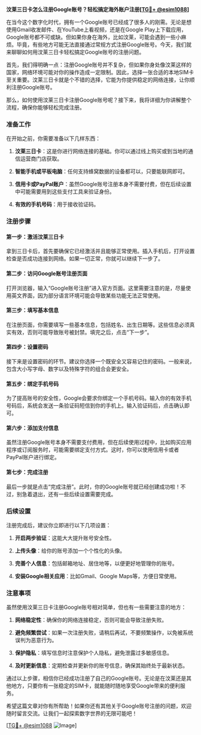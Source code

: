 **汶莱三日卡怎么注册Google账号？轻松搞定海外账户注册[[TG💪+ @esim1088](https://t.me/s/esim1088)]**

在当今这个数字化时代，拥有一个Google账号已经成了很多人的刚需。无论是想使用Gmail收发邮件、在YouTube上看视频，还是在Google Play上下载应用，Google账号都不可或缺。但如果你身在海外，比如汶莱，可能会遇到一些小麻烦。毕竟，有些地方可能无法直接通过常规方式注册Google账号。今天，我们就来聊聊如何用汶莱三日卡轻松搞定Google账号的注册问题。

首先，我们得明确一点：注册Google账号并不复杂，但如果你身处像汶莱这样的国家，网络环境可能对你的操作造成一定限制。因此，选择一张合适的本地SIM卡至关重要。汶莱三日卡就是个不错的选择，它能为你提供稳定的网络连接，让你顺利注册Google账号。

那么，如何使用汶莱三日卡注册Google账号呢？接下来，我将详细为你讲解整个流程，确保你能够轻松完成注册。

### 准备工作

在开始之前，你需要准备以下几样东西：

1. **汶莱三日卡**：这是你进行网络连接的基础。你可以通过线上购买或到当地的通信运营商门店获取。
   
2. **智能手机或平板电脑**：任何支持蜂窝数据的设备都可以，只要能联网即可。

3. **信用卡或PayPal账户**：虽然Google账号注册本身不需要付费，但在后续设置中可能需要用到这些支付工具来验证身份。

4. **有效的手机号码**：用于接收验证码。

### 注册步骤

#### 第一步：激活汶莱三日卡

拿到三日卡后，首先要确保它已经激活并且能够正常使用。插入手机后，打开设置检查是否成功连接到网络。如果一切正常，你就可以继续下一步了。

#### 第二步：访问Google账号注册页面

打开浏览器，输入“Google账号注册”进入官方页面。这里需要注意的是，尽量使用英文界面，因为部分语言环境可能会导致某些功能无法正常使用。

#### 第三步：填写基本信息

在注册页面，你需要填写一些基本信息，包括姓名、出生日期等。这些信息必须真实有效，否则可能导致账号被封禁。填完之后，点击“下一步”。

#### 第四步：设置密码

接下来是设置密码的环节。建议你选择一个既安全又容易记住的密码。一般来说，包含大小写字母、数字以及特殊字符的组合会更安全。

#### 第五步：绑定手机号码

为了提高账号的安全性，Google会要求你绑定一个手机号码。输入你的有效手机号码后，系统会发送一条验证码短信到你的手机上。输入验证码后，点击确认即可。

#### 第六步：添加支付信息

虽然注册Google账号本身不需要支付费用，但在后续使用过程中，比如购买应用程序或订阅服务时，可能需要绑定支付方式。这时，你可以使用信用卡或者PayPal账户进行绑定。

#### 第七步：完成注册

最后一步就是点击“完成注册”。此时，你的Google账号就已经创建成功啦！不过，别急着退出，还有一些后续设置需要完成。

### 后续设置

注册完成后，建议你立即进行以下几项设置：

1. **开启两步验证**：这能大大提升账号安全性。
   
2. **上传头像**：给你的账号添加一个个性化的头像。

3. **完善个人信息**：包括邮箱地址、居住地等，以便更好地管理你的账号。

4. **安装Google相关应用**：比如Gmail、Google Maps等，方便日常使用。

### 注意事项

虽然使用汶莱三日卡注册Google账号相对简单，但也有一些需要注意的地方：

1. **网络稳定性**：确保你的网络连接稳定，否则可能会导致注册失败。

2. **避免频繁尝试**：如果一次注册失败，请稍后再试，不要频繁操作，以免被系统误判为恶意行为。

3. **保护隐私**：填写信息时注意保护个人隐私，避免泄露过多敏感信息。

4. **及时更新信息**：定期检查并更新你的账号信息，确保其始终处于最新状态。

通过以上步骤，相信你已经成功注册了自己的Google账号。无论是在汶莱还是其他地方，只要你有一张稳定的SIM卡，就能随时随地享受Google带来的便利服务。

希望这篇文章对你有所帮助！如果你还有其他关于Google账号注册的问题，欢迎随时留言交流。让我们一起探索数字世界的无限可能吧！

[[TG💪+ @esim1088](https://t.me/s/esim1088) ![Image](https://i.postimg.cc/4NQfJmqS/Snipaste-2025-05-13-00-14-12.png)]